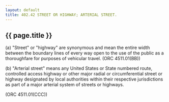 ```yaml
---
layout: default 
title: 402.42 STREET OR HIGHWAY; ARTERIAL STREET.
---
```


{{ page.title }}
----------------

​(a) "Street" or "highway" are synonymous and mean the entire width
between the boundary lines of every way open to the use of the public as
a thoroughfare for purposes of vehicular travel. (ORC 4511.01(BB))

​(b) "Arterial street" means any United States or State numbered route,
controlled access highway or other major radial or circumferential
street or highway designated by local authorities within their
respective jurisdictions as part of a major arterial system of streets
or highways.

(ORC 4511.01(CCC))
